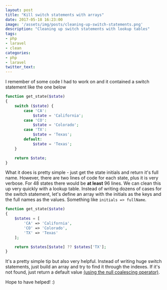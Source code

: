 ```yaml
---
layout: post
title: "Kill switch statements with arrays"
date: 2017-05-18 16:23:00
image: '/assets/img/posts/cleaning-up-switch-statements.png'
description: "Cleaning up switch statements with lookup tables"
tags:
- php
- laravel
- clean
categories:
- php
- laravel
twitter_text:
---
```



I remember of some code I had to work on and it contained a switch statement like the one below

```php   
function get_state($state)
{
    switch ($state) {
        case 'CA':
            $state = 'California';
        case 'CO':
            $state = 'Colorado';
        case 'TX':
            $state = 'Texas';
        default:
            $state = 'Texas';
    }

    return $state;
}
```   

What it does is pretty simple - just get the state initials and return it's full name. However, there are two lines of code for each state, plus it is very verbose. For 48 states there would be **at least** 96 lines. We can clean this up very quickly with a lookup table. Instead of writing dozens of cases for the switch statement, let's define an array with the initials as the keys and the full names as the values. Something like `initials => fullName`.  

```php  
function get_state($state)
{
	$states = [
		'CA' => 'California',
		'CO' => 'Colorado',
		'TX' => 'Texas'
	];

	return $states[$state] ?? $states['TX'];
}
```

It's a pretty simple tip but also very helpful. Instead of writing huge switch statements, just build an array and try to find it through the indexes. If it's not found, just return a default value [(using the null coalescing operator)](http://php.net/manual/en/migration70.new-features.php#migration70.new-features.null-coalesce-op).    

Hope to have helped! :)
